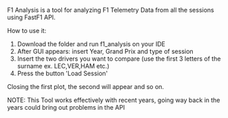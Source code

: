 F1 Analysis is a tool for analyzing F1 Telemetry Data from all the sessions using FastF1 API.

How to use it:
1. Download the folder and run f1_analysis on your IDE
2. After GUI appears: insert Year, Grand Prix and type of session
3. Insert the two drivers you want to compare (use the first 3 letters of the surname ex. LEC,VER,HAM etc.)
4. Press the button 'Load Session'

Closing the first plot, the second will appear and so on.

NOTE: This Tool works effectively with recent years, going way back in the years could bring out problems in the API

